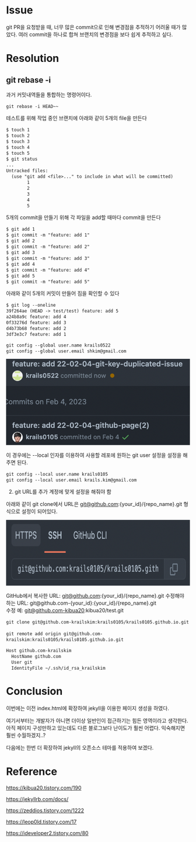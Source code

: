 # Issue
git PR을 요청받을 때, 너무 많은 commit으로 인해 변경점을 추적하기 어려울 때가 많았다.
여러 commit을 하나로 합쳐 브랜치의 변경점을 보다 쉽게 추적하고 싶다.

# Resolution

## git rebase -i 

과거 커밋내역들을 통합하는 명령어이다.

```
git rebase -i HEAD~~
```

테스트를 위해 작업 중인 브랜치에 아래와 같이 5개의 file을 만든다

```shell
$ touch 1
$ touch 2
$ touch 3
$ touch 4
$ touch 5
$ git status
...
Untracked files:
  (use "git add <file>..." to include in what will be committed)
        1
        2
        3
        4
        5
```

5개의 commit을 만들기 위해 각 파일을 add할 때마다 commit을 만든다

```shell
$ git add 1
$ git commit -m "feature: add 1"
$ git add 2
$ git commit -m "feature: add 2"
$ git add 3
$ git commit -m "feature: add 3"
$ git add 4
$ git commit -m "feature: add 4"
$ git add 5
$ git commit -m "feature: add 5"
```

아래와 같이 5개의 커밋이 만들어 짐을 확인할 수 있다

```shell
$ git log --oneline
39f264ae (HEAD -> test/test) feature: add 5
a24b8a9c feature: add 4
0f33276d feature: add 3
d4b73b68 feature: add 2
3df3e3c7 feature: add 1
```



```
git config --global user.name krails0522
git config --global user.email shkim@gmail.com
```

![](../assets/images/23-03-13-git-key-duplicated/git-issue1.png)



이 경우에는 --local 인자를 이용하여 사용할 레포에 원하는 git user 설정을 설정을 해주면 된다.

```
git config --local user.name krails0105
git config --local user.email krails.kim@gmail.com
```

2. git URL를 추가 계정에 맞게 설정을 해줘야 함

아래와 같이 git clone에서 URL은 git@github.com:{your_id}/{repo_name}.git 형식으로 설정이 되어있다.

<img src="../assets/images/23-03-13-git-key-duplicated/git-issue3.png" height="180px" width="600px">

GitHub에서 복사한 URL: git@github.com:{your_id}/{repo_name}.git
수정해야 하는 URL:  git@github.com-{your_id}:{your_id}/{repo_name}.git  
수정 예:  git@github.com-kibua20:kibua20/test.git


```
git clone git@github.com-krailskim:krails0105/krails0105.github.io.git

git remote add origin git@github.com-krailskim:krails0105/krails0105.github.io.git
```

```shell 
Host github.com-krailskim
  HostName github.com
  User git
  IdentityFile ~/.ssh/id_rsa_krailskim
```

# Conclusion
이번에는 이전 index.html에 확장하여 jekyll을 이용한 페이지 생성을 하였다. 

여기서부터는 개발자가 아니면 더이상 일반인이 접근하기는 힘든 영역이라고 생각한다. 아직 페이지 구성만하고 있는데도 다른 블로그보다 난이도가 훨씬 어렵다. 익숙해지면 훨씬 수월하겠지..?

다음에는 한번 더 확장하여 jekyll의 오픈소스 테마를 적용하여 보겠다.


# Reference

https://kibua20.tistory.com/190

https://jekyllrb.com/docs/

https://zeddios.tistory.com/1222

https://leop0ld.tistory.com/17

https://ideveloper2.tistory.com/80



